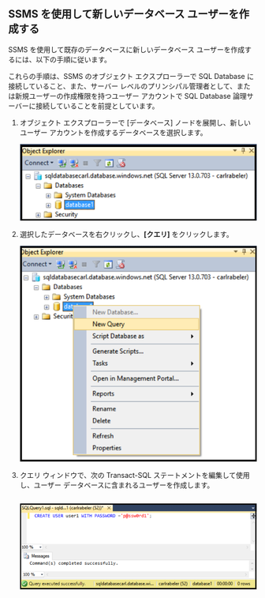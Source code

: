 

## SSMS を使用して新しいデータベース ユーザーを作成する

SSMS を使用して既存のデータベースに新しいデータベース ユーザーを作成するには、以下の手順に従います。

これらの手順は、SSMS のオブジェクト エクスプローラーで SQL Database に接続していること、また、サーバー レベルのプリンシパル管理者として、または新規ユーザーの作成権限を持つユーザー アカウントで SQL Database 論理サーバーに接続していることを前提としています。

1. オブジェクト エクスプローラーで [データベース] ノードを展開し、新しいユーザー アカウントを作成するデータベースを選択します。

     ![SQL Server Management Studio: SQL Database サーバーへの接続](./media/sql-database-create-new-database-user/sql-database-create-new-database-user-1.png)

2. 選択したデータベースを右クリックし、**[クエリ]** をクリックします。

     ![SQL Server Management Studio: SQL Database サーバーへの接続](./media/sql-database-create-new-database-user/sql-database-create-new-database-user-2.png)

3. クエリ ウィンドウで、次の Transact-SQL ステートメントを編集して使用し、ユーザー データベースに含まれるユーザーを作成します。

    ```CREATE USER user1 WITH PASSWORD ='p@ssw0rd1';
    ```

     ![SQL Server Management Studio: SQL Database サーバーへの接続](./media/sql-database-create-new-database-user/sql-database-create-new-database-user-3.png)

<!---HONumber=AcomDC_0629_2016-->